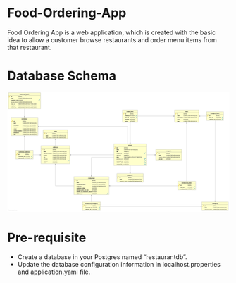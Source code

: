 # Food-Ordering-App
Food Ordering App is a web application, which is created with the basic idea to allow a customer browse restaurants and order menu items from that restaurant.

# Database Schema
<img src="Images/FoodOrderingAppDatabaseSchema.jpg">

# Pre-requisite
* Create a database in your Postgres named “restaurantdb”.
* Update the database configuration information in localhost.properties and application.yaml file.
